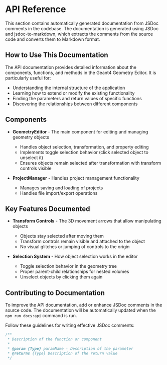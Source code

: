 # API Reference

This section contains automatically generated documentation from JSDoc comments in the codebase. The documentation is generated using JSDoc and jsdoc-to-markdown, which extracts the comments from the source code and converts them to Markdown format.

## How to Use This Documentation

The API documentation provides detailed information about the components, functions, and methods in the Geant4 Geometry Editor. It is particularly useful for:

- Understanding the internal structure of the application
- Learning how to extend or modify the existing functionality
- Finding the parameters and return values of specific functions
- Discovering the relationships between different components

## Components

- **GeometryEditor** - The main component for editing and managing geometry objects
  - Handles object selection, transformation, and property editing
  - Implements toggle selection behavior (click selected object to unselect it)
  - Ensures objects remain selected after transformation with transform controls visible

- **ProjectManager** - Handles project management functionality
  - Manages saving and loading of projects
  - Handles file import/export operations

## Key Features Documented

- **Transform Controls** - The 3D movement arrows that allow manipulating objects
  - Objects stay selected after moving them
  - Transform controls remain visible and attached to the object
  - No visual glitches or jumping of controls to the origin

- **Selection System** - How object selection works in the editor
  - Toggle selection behavior in the geometry tree
  - Proper parent-child relationships for nested volumes
  - Unselect objects by clicking them again

## Contributing to Documentation

To improve the API documentation, add or enhance JSDoc comments in the source code. The documentation will be automatically updated when the `npm run docs:api` command is run.

Follow these guidelines for writing effective JSDoc comments:

```javascript
/**
 * Description of the function or component
 * 
 * @param {Type} paramName - Description of the parameter
 * @returns {Type} Description of the return value
 */
```
